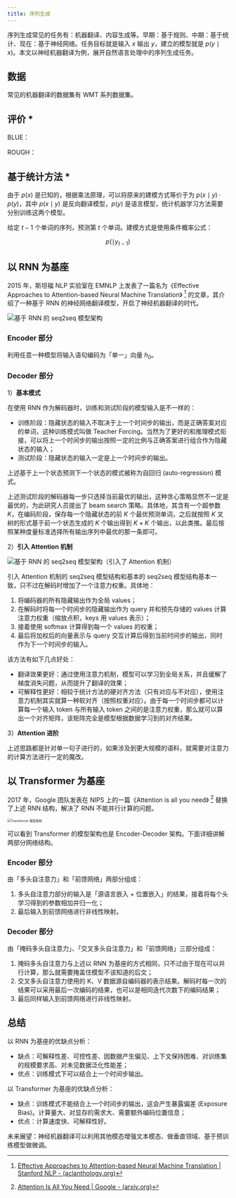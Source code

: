```yaml
---
title: 序列生成
---
```


序列生成常见的任务有：机器翻译、内容生成等。早期：基于规则、中期：基于统计、现在：基于神经网络。任务目标就是输入 $x$ 输出 $y$，建立的模型就是 $p(y\mid x)$。本文以神经机器翻译为例，展开自然语言处理中的序列生成任务。

## 数据

常见的机器翻译的数据集有 WMT 系列数据集。

## 评价 *

BLUE：

ROUGH：

## 基于统计方法 *

由于 $p(x)$ 是已知的，根据乘法原理，可以将原来的建模方式等价于为 $p(x\mid y)\cdot p(y)$，其中 $p(x\mid y)$ 是反向翻译模型，$p(y)$ 是语言模型，统计机器学习方法需要分别训练这两个模型。

给定 $t-1$ 个单词的序列，预测第 $t$ 个单词。建模方式是使用条件概率公式：

$$
p(\mid y_{t-1})
$$

## 以 RNN 为基座

2015 年，斯坦福 NLP 实验室在 EMNLP 上发表了一篇名为《Effective Approaches to Attention-based Neural Machine Translation》 [^rnn-nmt-paper] 的文章，其介绍了一种基于 RNN 的神经网络翻译模型，开启了神经机器翻译的时代。

[^rnn-nmt-paper]: [Effective Approaches to Attention-based Neural Machine Translation | Stanford NLP - (aclanthology.org)](https://aclanthology.org/D15-1166.pdf)

![基于 RNN 的 seq2seq 模型架构](https://cdn.dwj601.cn/images/20250428083440132.png)

### Encoder 部分

利用任意一种模型将输入语句编码为「单一」向量 $h_0$。

### Decoder 部分

1）**基本模式**

在使用 RNN 作为解码器时，训练和测试阶段的模型输入是不一样的：

- 训练阶段：隐藏状态的输入不取决于上一个时间步的输出，而是正确答案对应的单词，这种训练模式叫做 Teacher Forcing。当然为了更好的和推理模式衔接，可以将上一个时间步的输出按照一定的比例与正确答案进行组合作为隐藏状态的输入；
- 测试阶段：隐藏状态的输入一定是上一个时间步的输出。

上述基于上一个状态预测下一个状态的模式被称为自回归 (auto-regression) 模式。

上述测试阶段的解码器每一步只选择当前最优的输出，这种贪心策略显然不一定是最优的，为此研究人员提出了 beam search 策略。具体地，其含有一个超参数 $K$，在编码阶段，保存每一个隐藏状态的前 $K$ 个最优预测单词，之后就按照 $K$ 叉树的形式基于前一个状态生成的 $K$ 个输出得到 $K \times K$ 个输出，以此类推。最后按照某种度量标准选择所有输出序列中最优的那一条即可。

2）**引入 Attention 机制**

![基于 RNN 的 seq2seq 模型架构（引入了 Attention 机制）](https://cdn.dwj601.cn/images/20250428101226957.png)

引入 Attention 机制的 seq2seq 模型结构和基本的 seq2seq 模型结构基本一致，只不过在解码时增加了一个注意力权重。具体地：

1. 将编码器的所有隐藏输出作为全局 values；
2. 在解码时将每一个时间步的隐藏输出作为 query 并和预先存储的 values 计算注意力权重（缩放点积，keys 用 values 表示）；
3. 接着使用 softmax 计算得到每一个 values 的权重；
4. 最后将加权后的向量表示与 query 交互计算后得到当前时间步的输出，同时作为下一个时间步的输入。

该方法有如下几点好处：

- 翻译效果更好：通过使用注意力机制，模型可以学习到全局关系，并且缓解了梯度消失问题，从而提升了翻译的效果；
- 可解释性更好：相较于统计方法的硬对齐方法（只有对应与不对应），使用注意力机制其实就算一种软对齐（按照权重对应）。由于每一个时间步都可以计算每一个输入 token 与所有输入 token 之间的是注意力权重，那么就可以算出一个对齐矩阵，该矩阵完全是模型根据数据学习到的对齐结果。

3）**Attention 进阶**

上述思路都是针对单一句子进行的，如果涉及到更大规模的语料，就需要对注意力的计算方法进行一定的魔改。

## 以 Transformer 为基座

2017 年，Google 团队发表在 NIPS 上的一篇《Attention is all you need》 [^atten-paper] 替换了上述 RNN 结构，解决了 RNN 不能并行计算的问题。

[^atten-paper]: [Attention Is All You Need | Google - (arxiv.org)](https://arxiv.org/pdf/1706.03762)

<img src="https://cdn.dwj601.cn/images/20250512083359691.jpg" alt="Transformer 模型架构" style="zoom: 50%;" />

可以看到 Transformer 的模型架构也是 Encoder-Decoder 架构。下面详细讲解两部分网络结构。

### Encoder 部分

由「多头自注意力」和「前馈网络」两部分组成：

1. 多头自注意力部分的输入是「源语言嵌入 + 位置嵌入」的结果，接着将每个头学习得到的参数相加并归一化；
2. 最后输入到前馈网络进行非线性映射。

### Decoder 部分

由「掩码多头自注意力」、「交叉多头自注意力」和「前馈网络」三部分组成：

1. 掩码多头自注意力与上述以 RNN 为基座的方式相同，只不过由于现在可以并行计算，那么就需要掩盖住模型不该知道的后文；
2. 交叉多头自注意力使用的 K、V 数据源自编码器的表示结果。解码时每一次的结果可以采用最后一次编码的结果，也可以是相同迭代次数下的编码结果；
3. 最后同样输入到前馈网络进行非线性映射。

## 总结

以 RNN 为基座的优缺点分析：

- 缺点：可解释性差、可控性差、因数据产生偏见、上下文保持困难、对训练集的规模要求高、对未见数据泛化性能差；
- 优点：训练模式下可以结合上一个时间步输出。

以 Transformer 为基座的优缺点分析：

- 缺点：训练模式不能结合上一个时间步的输出，这会产生暴露偏差 (Exposure Bias)。计算量大、对显存的需求大、需要额外编码位置信息；
- 优点：计算速度快、可解释性好。

未来展望：神经机器翻译可以利用其他模态增强文本模态、做垂直领域、基于预训练模型做微调。

